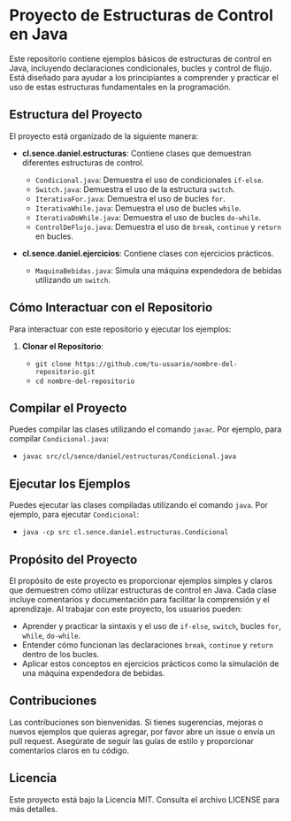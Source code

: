 # Proyecto de Estructuras de Control en Java

Este repositorio contiene ejemplos básicos de estructuras de control en Java, incluyendo declaraciones condicionales, bucles y control de flujo. Está diseñado para ayudar a los principiantes a comprender y practicar el uso de estas estructuras fundamentales en la programación.

## Estructura del Proyecto

El proyecto está organizado de la siguiente manera:

- **cl.sence.daniel.estructuras**: Contiene clases que demuestran diferentes estructuras de control.
  - `Condicional.java`: Demuestra el uso de condicionales `if-else`.
  - `Switch.java`: Demuestra el uso de la estructura `switch`.
  - `IterativaFor.java`: Demuestra el uso de bucles `for`.
  - `IterativaWhile.java`: Demuestra el uso de bucles `while`.
  - `IterativaDoWhile.java`: Demuestra el uso de bucles `do-while`.
  - `ControlDeFlujo.java`: Demuestra el uso de `break`, `continue` y `return` en bucles.

- **cl.sence.daniel.ejercicios**: Contiene clases con ejercicios prácticos.
  - `MaquinaBebidas.java`: Simula una máquina expendedora de bebidas utilizando un `switch`.

## Cómo Interactuar con el Repositorio

Para interactuar con este repositorio y ejecutar los ejemplos:

1. **Clonar el Repositorio**:

   - `git clone https://github.com/tu-usuario/nombre-del-repositorio.git`
   - `cd nombre-del-repositorio`
    
## Compilar el Proyecto

Puedes compilar las clases utilizando el comando `javac`. Por ejemplo, para compilar `Condicional.java`:
   - `javac src/cl/sence/daniel/estructuras/Condicional.java`
  
## Ejecutar los Ejemplos

Puedes ejecutar las clases compiladas utilizando el comando `java`. Por ejemplo, para ejecutar `Condicional`:
   - `java -cp src cl.sence.daniel.estructuras.Condicional`

## Propósito del Proyecto

El propósito de este proyecto es proporcionar ejemplos simples y claros que demuestren cómo utilizar estructuras de control en Java. Cada clase incluye comentarios y documentación para facilitar la comprensión y el aprendizaje. Al trabajar con este proyecto, los usuarios pueden:

- Aprender y practicar la sintaxis y el uso de `if-else`, `switch`, bucles `for`, `while`, `do-while`.
- Entender cómo funcionan las declaraciones `break`, `continue` y `return` dentro de los bucles.
- Aplicar estos conceptos en ejercicios prácticos como la simulación de una máquina expendedora de bebidas.

## Contribuciones

Las contribuciones son bienvenidas. Si tienes sugerencias, mejoras o nuevos ejemplos que quieras agregar, por favor abre un issue o envía un pull request. Asegúrate de seguir las guías de estilo y proporcionar comentarios claros en tu código.

## Licencia

Este proyecto está bajo la Licencia MIT. Consulta el archivo LICENSE para más detalles.
